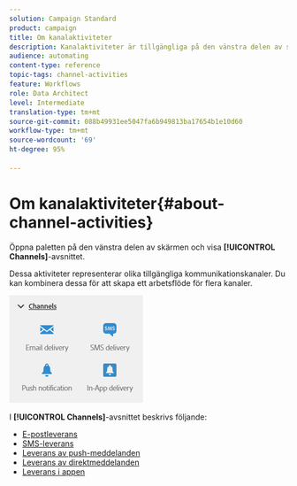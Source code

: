 ```yaml
---
solution: Campaign Standard
product: campaign
title: Om kanalaktiviteter
description: Kanalaktiviteter är tillgängliga på den vänstra delen av skärmen
audience: automating
content-type: reference
topic-tags: channel-activities
feature: Workflows
role: Data Architect
level: Intermediate
translation-type: tm+mt
source-git-commit: 088b49931ee5047fa6b949813ba17654b1e10d60
workflow-type: tm+mt
source-wordcount: '69'
ht-degree: 95%

---
```



# Om kanalaktiviteter{#about-channel-activities}

Öppna paletten på den vänstra delen av skärmen och visa **[!UICONTROL Channels]**-avsnittet.

Dessa aktiviteter representerar olika tillgängliga kommunikationskanaler. Du kan kombinera dessa för att skapa ett arbetsflöde för flera kanaler.

![](assets/wkf_channels_activities.png)

I **[!UICONTROL Channels]**-avsnittet beskrivs följande:

* [E-postleverans](../../automating/using/email-delivery.md)
* [SMS-leverans](../../automating/using/sms-delivery.md)
* [Leverans av push-meddelanden](../../automating/using/push-notification-delivery.md)
* [Leverans av direktmeddelanden](../../automating/using/direct-mail-delivery.md)
* [Leverans i appen](../../automating/using/in-app-delivery.md)

